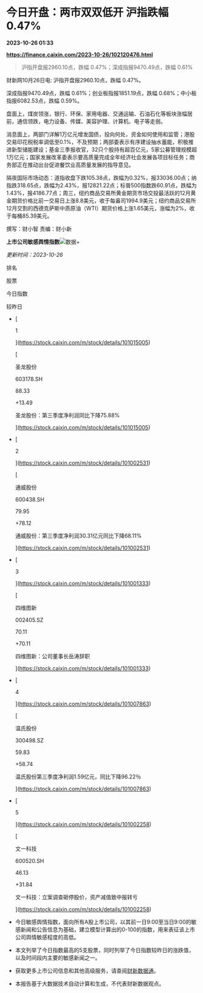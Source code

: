 # 今日开盘：两市双双低开 沪指跌幅0.47%

**2023-10-26 01:33**

**https://finance.caixin.com/2023-10-26/102120476.html**

> 沪指开盘报2960.10点，跌幅 0.47%；深成指报9470.49点，跌幅 0.61%

  

财新网10月26日电: 沪指开盘报2960.10点，跌幅 0.47%。

深成指报9470.49点，跌幅 0.61%；创业板指报1851.19点，跌幅 0.68%；中小板指报6082.53点，跌幅 0.59%。

盘面上，煤炭领涨，银行、环保、家用电器、交通运输、石油石化等板块涨幅居前，通信领跌，电力设备、传媒、美容护理、计算机、电子等走弱。

消息面上，两部门详解1万亿元增发国债，投向何处，资金如何使用和监管；港股交易印花税税率调低至0.1%，不及预期；两部委表示有序建设抽水蓄能，积极推进新型储能建设；基金三季报收官，32只个股持有超百亿元，5家公募管理规模超1万亿元；国家发展改革委表示要高质量完成全年经济社会发展各项目标任务；商务部正在推动出台促进餐饮业高质量发展的指导意见。

隔夜国际市场动态：道指收盘下跌105.38点，跌幅为0.32%，报33036.00点；纳指跌318.65点，跌幅为2.43%，报12821.22点；标普500指数跌60.91点，跌幅为1.43%，报4186.77点；周三，纽约商品交易所黄金期货市场交投最活跃的12月黄金期货价格比前一交易日上涨8.8美元，收于每盎司1994.9美元；纽约商品交易所12月交割的西德克萨斯中质原油（WTI）期货价格上涨1.65美元，涨幅为2%，收于每桶85.39美元。

撰写：财小智 责编：财小新

**上市公司敏感舆情指数**![数据+](https://entities.caixin.com/support.png)

_更新时间：2023-10-26_

排名

股票

今日指数

较昨日

*   [
    
    1
    
    ](https://stock.caixin.com/m/stock/details/101015005)
    
    [
    
    圣龙股份
    
    603178.SH
    
    88.33
    
    +13.49
    
    圣龙股份：第三季度净利润同比下降75.88%
    
    ](https://stock.caixin.com/m/stock/details/101015005)
    
*   [
    
    2
    
    ](https://stock.caixin.com/m/stock/details/101002531)
    
    [
    
    通威股份
    
    600438.SH
    
    79.95
    
    +78.12
    
    通威股份：第三季度净利润30.31亿元同比下降68.11%
    
    ](https://stock.caixin.com/m/stock/details/101002531)
    
*   [
    
    3
    
    ](https://stock.caixin.com/m/stock/details/101001333)
    
    [
    
    四维图新
    
    002405.SZ
    
    70.11
    
    +70.11
    
    四维图新：公司董事长岳涛辞职
    
    ](https://stock.caixin.com/m/stock/details/101001333)
    
*   [
    
    4
    
    ](https://stock.caixin.com/m/stock/details/101007863)
    
    [
    
    温氏股份
    
    300498.SZ
    
    59.83
    
    +58.74
    
    温氏股份第三季度净利润1.59亿元，同比下降96.22％
    
    ](https://stock.caixin.com/m/stock/details/101007863)
    
*   [
    
    5
    
    ](https://stock.caixin.com/m/stock/details/101002258)
    
    [
    
    文一科技
    
    600520.SH
    
    46.13
    
    +31.84
    
    文一科技：立案调查砸停股价，资产减值致中报转亏
    
    ](https://stock.caixin.com/m/stock/details/101002258)
    

*   今日敏感舆情指数，面向所有A股上市公司，以其前一日9:00至当日9:00的敏感新闻和公告信息为基础，建立模型计算出的0-100的指数，用来表征该上市公司舆情敏感程度的高低。
*   本文列举了今日指数最高的5支股票，同时列举了今日指数较昨日的涨跌值，以及时间段内主要的敏感新闻之一。
*   获取更多上市公司信息和其他高级服务，请查阅[财新数据通](http://database.caixin.com/)。
*   本报告基于大数据技术自动计算和生成，不代表财新数据观点。